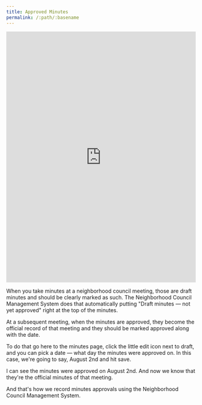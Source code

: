 ```yaml
---
title: Approved Minutes
permalink: /:path/:basename
---
```


<div style="position: relative; padding-bottom: 132.02933985330074%; height: 0;"><iframe src="https://www.loom.com/embed/5e7a0b63d2884dd185710cf784cd537b" frameborder="0" webkitallowfullscreen mozallowfullscreen allowfullscreen style="position: absolute; top: 0; left: 0; width: 100%; height: 100%;"></iframe></div>

When you take minutes at a neighborhood council meeting, those are draft minutes and should be clearly marked as such. The Neighborhood Council Management System
does that automatically putting "Draft minutes — not yet approved" right at the top of the minutes.

At a subsequent meeting, when the minutes are approved, they become the official record of that meeting and they should be marked approved along with the date.

To do that go here to the minutes page, click the little edit icon next to draft, and you can pick a date — what day the minutes were approved on. In this case, we're going to say, August 2nd and hit save.

I can see the minutes were approved on August 2nd. And now we know that they're the official minutes of that meeting.

And that's how we record minutes approvals using the Neighborhood Council Management System.

